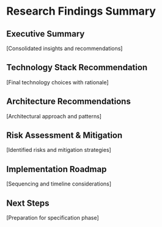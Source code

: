 # Research Findings Summary

## Executive Summary
[Consolidated insights and recommendations]

## Technology Stack Recommendation
[Final technology choices with rationale]

## Architecture Recommendations
[Architectural approach and patterns]

## Risk Assessment & Mitigation
[Identified risks and mitigation strategies]

## Implementation Roadmap
[Sequencing and timeline considerations]

## Next Steps
[Preparation for specification phase]